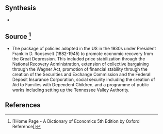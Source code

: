 ## Synthesis
- 
## Source [^1]
- The package of policies adopted in the US in the 1930s under President Franklin D. Roosevelt (1882-1945) to promote economic recovery from the Great Depression. This included price stabilization through the National Recovery Administration, extension of collective bargaining through the Wagner Act, promotion of financial stability through the creation of the Securities and Exchange Commission and the Federal Deposit Insurance Corporation, social security including the creation of Aid to Families with Dependent Children, and a programme of public works including setting up the Tennessee Valley Authority.
## References

[^1]: [[Home Page - A Dictionary of Economics 5th Edition by Oxford Reference]]